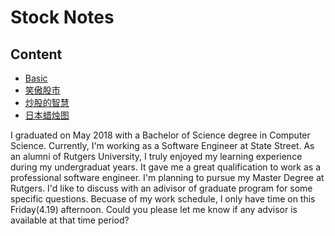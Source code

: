 # Stock Notes
## Content
- [Basic](notes/basic-notes.md)
- [笑傲股市](books/xiao-ao-gu-shi.md)
- [炒股的智慧](books/chao-gu-de-zhi-hui.md)
- [日本蜡烛图](books/ri-ben-la-zhu-tu-ji-shu.md)


I graduated on May 2018 with a Bachelor of Science degree in Computer Science. Currently, I'm working as a Software Engineer at State Street. As an alumni of Rutgers University, I truly enjoyed my learning experience during my undergraduat years. It gave me a great qualification to work as a professional software engineer. 
I'm planning to pursue my Master Degree at Rutgers. I'd like to discuss with an adivisor of graduate program for some specific questions. Becuase of my work schedule, I only have time on this Friday(4.19) afternoon. Could you please let me know if any advisor is available at that time period?
